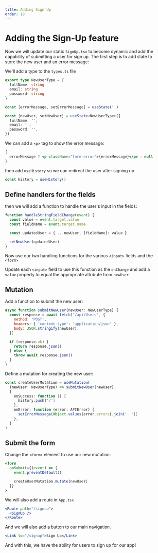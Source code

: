 ```yaml
---
title: Adding Sign Up
order: 18
---
```


# Adding the Sign-Up feature

Now we will update our static `SignUp.tsx` to become dynamic and add the
capability of submitting a user for sign up. The first step is to add state to
store the new user and an error message:

We'll add a type to the `types.ts` file

```typescript
export type NewUserType = {
  fullName: string
  email: string
  password: string
}
```

```typescript
const [errorMessage, setErrorMessage] = useState('')

const [newUser, setNewUser] = useState<NewUserType>({
  fullName: '',
  email: '',
  password: '',
})
```

We can add a `<p>` tag to show the error message:

```jsx
{
  errorMessage ? <p className="form-error">{errorMessage}</p> : null
}
```

then add `useHistory` so we can redirect the user after signing up:

```javascript
const history = useHistory()
```

## Define handlers for the fields

then we will add a function to handle the user's input in the fields:

```javascript
function handleStringFieldChange(event) {
  const value = event.target.value
  const fieldName = event.target.name

  const updatedUser = { ...newUser, [fieldName]: value }

  setNewUser(updatedUser)
}
```

Now use our two handling functions for the various `<input>` fields and the
`<form>`

Update each `<input>` field to use this function as the `onChange` and add a
`value` property to equal the appropriate attribute from `newUser`

## Mutation

Add a function to submit the new user:

```javascript
async function submitNewUser(newUser: NewUserType) {
  const response = await fetch('/api/Users', {
    method: 'POST',
    headers: { 'content-type': 'application/json' },
    body: JSON.stringify(newUser),
  })

  if (response.ok) {
    return response.json()
  } else {
    throw await response.json()
  }
}
```

Define a mutation for creating the new user:

```typescript
const createUserMutation = useMutation(
  (newUser: NewUserType) => submitNewUser(newUser),
  {
    onSuccess: function () {
      history.push('/')
    },
    onError: function (error: APIError) {
      setErrorMessage(Object.values(error.errors).join('. '))
    },
  }
)
```

## Submit the form

Change the `<form>` element to use our new mutation:

```jsx
<form
  onSubmit={(event) => {
    event.preventDefault()

    createUserMutation.mutate(newUser)
  }}
>
```

We will also add a route in `App.tsx`

```jsx
<Route path="/signup">
  <SignUp />
</Route>
```

And we will also add a button to our main navigation.

```jsx
<Link to="/signup">Sign Up</Link>
```

And with this, we have the ability for users to sign up for our app!

<!-- Update the signup component to create a user -->

<GithubCommitViewer repo="suncoast-devs/TacoTuesday" commit="63e8169f7295ff0b9cc19ae3a22c1aeb3f3c4877"/>
